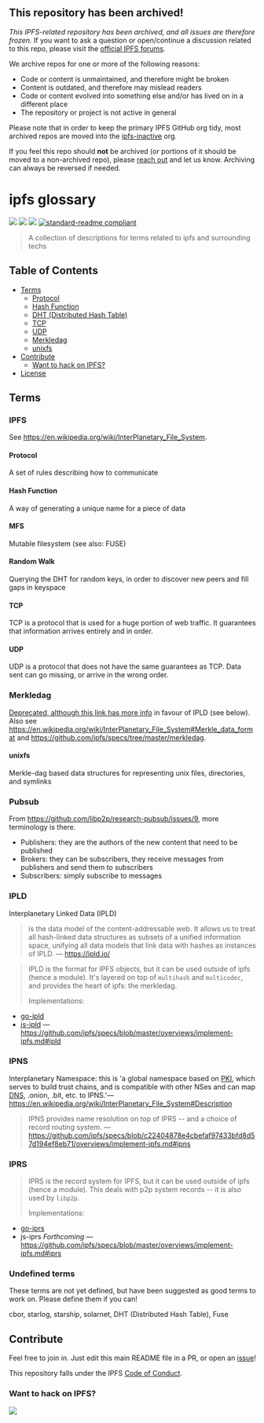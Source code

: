 ## This repository has been archived!
*This IPFS-related repository has been archived, and all issues are therefore frozen.* If you want to ask a question or open/continue a discussion related to this repo, please visit the [official IPFS forums](https://discuss.ipfs.io).

We archive repos for one or more of the following reasons:
- Code or content is unmaintained, and therefore might be broken
- Content is outdated, and therefore may mislead readers
- Code or content evolved into something else and/or has lived on in a different place
- The repository or project is not active in general

Please note that in order to keep the primary IPFS GitHub org tidy, most archived repos are moved into the [ipfs-inactive](https://github.com/ipfs-inactive) org.

If you feel this repo should **not** be archived (or portions of it should be moved to a non-archived repo), please [reach out](https://ipfs.io/help) and let us know. Archiving can always be reversed if needed.

# ipfs glossary

[![](https://img.shields.io/badge/made%20by-Protocol%20Labs-blue.svg?style=flat-square)](http://ipn.io)
[![](https://img.shields.io/badge/project-IPFS-blue.svg?style=flat-square)](http://ipfs.io/)
[![](https://img.shields.io/badge/freenode-%23ipfs-blue.svg?style=flat-square)](http://webchat.freenode.net/?channels=%23ipfs)
[![standard-readme compliant](https://img.shields.io/badge/standard--readme-OK-green.svg?style=flat-square)](https://github.com/RichardLitt/standard-readme)

> A collection of descriptions for terms related to ipfs and surrounding techs

## Table of Contents

- [Terms](#terms)
  - [Protocol](#protocol)
  - [Hash Function](#hash-function)
  - [DHT (Distributed Hash Table)](#dht-distributed-hash-table)
  - [TCP](#tcp)
  - [UDP](#udp)
  - [Merkledag](#merkledag)
  - [unixfs](#unixfs)
- [Contribute](#contribute)
  - [Want to hack on IPFS?](#want-to-hack-on-ipfs)
- [License](#license)

## Terms

### IPFS

See https://en.wikipedia.org/wiki/InterPlanetary_File_System.

#### Protocol
A set of rules describing how to communicate

#### Hash Function
A way of generating a unique name for a piece of data

#### MFS

Mutable filesystem (see also: FUSE)

#### Random Walk

Querying the DHT for random keys, in order to discover new peers and fill gaps in keyspace

#### TCP
TCP is a protocol that is used for a huge portion of web traffic. It guarantees that information arrives entirely and in order.

#### UDP
UDP is a protocol that does not have the same guarantees as TCP. Data sent can go missing, or arrive in the wrong order.

### Merkledag
[Deprecated, although this link has more info](https://github.com/ipfs/specs/tree/master/merkledag) in favour of IPLD (see below). Also see https://en.wikipedia.org/wiki/InterPlanetary_File_System#Merkle_data_format and https://github.com/ipfs/specs/tree/master/merkledag.

#### unixfs

Merkle-dag based data structures for representing unix files, directories, and symlinks

### Pubsub
From https://github.com/libp2p/research-pubsub/issues/9, more terminology is there.
- Publishers: they are the authors of the new content that need to be published
- Brokers: they can be subscribers, they receive messages from publishers and send them to subscribers
- Subscribers: simply subscribe to messages

### IPLD
Interplanetary Linked Data (IPLD)
> is the data model of the content-addressable web. It allows us to treat all hash-linked data structures as subsets of a unified information space, unifying all data models that link data with hashes as instances of IPLD. — https://ipld.io/

> IPLD is the format for IPFS objects, but it can be used outside of ipfs (hence a module). It's layered on top of `multihash` and `multicodec`, and provides the heart of ipfs: the merkledag.
>
>Implementations:
- [go-ipld](https://github.com/ipfs/go-ipld)
- [js-ipld](https://github.com/ipld/js-ipld-dag-cbor)
—https://github.com/ipfs/specs/blob/master/overviews/implement-ipfs.md#ipld

### IPNS
Interplanetary Namespace: this is 'a global namespace based on [PKI](https://en.wikipedia.org/wiki/Public_key_infrastructure), which serves to build trust chains, and is compatible with other NSes and can map [DNS](https://en.wikipedia.org/wiki/Domain_Name_System), .onion, .bit, etc. to IPNS.'—https://en.wikipedia.org/wiki/InterPlanetary_File_System#Description

> IPNS provides name resolution on top of IPRS -- and a choice of record routing system.
—https://github.com/ipfs/specs/blob/c22404878e4cbefaf97433bfd8d57d194ef8eb71/overviews/implement-ipfs.md#ipns

### IPRS

> IPRS is the record system for IPFS, but it can be used outside of ipfs (hence a module). This deals with p2p system records -- it is also used by `libp2p`.
>
> Implementations:
- [go-iprs](https://github.com/ipfs/go-iprs)
- js-iprs _Forthcoming_
—https://github.com/ipfs/specs/blob/master/overviews/implement-ipfs.md#iprs

### Undefined terms

These terms are not yet defined, but have been suggested as good terms to work on. Please define them if you can!

cbor, starlog, starship, solarnet, DHT (Distributed Hash Table), Fuse

## Contribute

Feel free to join in. Just edit this main README file in a PR, or open an [issue](https://github.com/ipfs/glossary/issues)!

This repository falls under the IPFS [Code of Conduct](https://github.com/ipfs/community/blob/master/code-of-conduct.md).

### Want to hack on IPFS?

[![](https://cdn.rawgit.com/jbenet/contribute-ipfs-gif/master/img/contribute.gif)](https://github.com/ipfs/community/blob/master/contributing.md)
